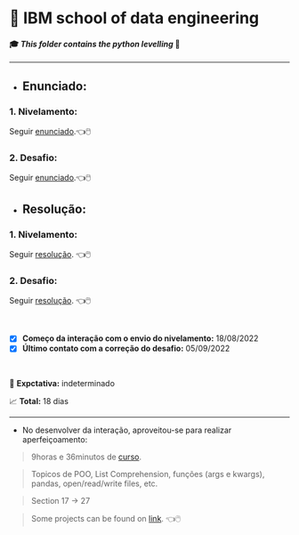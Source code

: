 # :robot: IBM school of data engineering 
#### :mortar_board: *This folder contains the python levelling* :snake:

***

* ## Enunciado:
### 1. **Nivelamento:**

Seguir [enunciado](./1-nivelamento/images/enunciado.png).:point_left::computer_mouse:

### 2. **Desafio:**

Seguir [enunciado](./2-desafio/images/enunciado.png).:point_left::computer_mouse:


* ## Resolução:
### 1. **Nivelamento:**

Seguir [resolução](./1-nivelamento/resolucao/). :point_left::computer_mouse:

### 2. **Desafio:**

Seguir [resolução](./2-desafio/resolucao/). :point_left::computer_mouse:

<br>

- [x] **Começo da interação com o envio do nivelamento:** 18/08/2022
- [x] **Último contato com a correção do desafio:** 05/09/2022

<br>

:date: **Expctativa:** indeterminado

:chart_with_upwards_trend: **Total:** 18 dias

***

* No desenvolver da interação, aproveitou-se para realizar aperfeiçoamento:
> 9horas e 36minutos de [curso](https://www.udemy.com/course/100-days-of-code/).

> Topicos de POO, List Comprehension, funções (args e kwargs), pandas, open/read/write files, etc.

> Section 17 -> 27

> Some projects can be found on [link](https://github.com/DanScherr/learning-courses/tree/main/python/100-days-python). :point_left::computer_mouse: